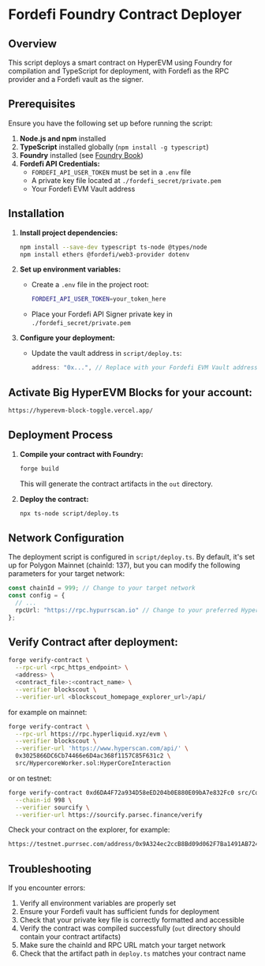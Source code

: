 # Fordefi Foundry Contract Deployer

## Overview
This script deploys a smart contract on HyperEVM using Foundry for compilation and TypeScript for deployment, with Fordefi as the RPC provider and a Fordefi vault as the signer.

## Prerequisites
Ensure you have the following set up before running the script:

1. **Node.js and npm** installed
2. **TypeScript** installed globally (`npm install -g typescript`)
3. **Foundry** installed (see [Foundry Book](https://book.getfoundry.sh/getting-started/installation))
4. **Fordefi API Credentials:**
   - `FORDEFI_API_USER_TOKEN` must be set in a `.env` file
   - A private key file located at `./fordefi_secret/private.pem`
   - Your Fordefi EVM Vault address

## Installation

1. **Install project dependencies:**
   ```sh
   npm install --save-dev typescript ts-node @types/node
   npm install ethers @fordefi/web3-provider dotenv
   ```

2. **Set up environment variables:**
   - Create a `.env` file in the project root:
     ```sh
     FORDEFI_API_USER_TOKEN=your_token_here
     ```
   - Place your Fordefi API Signer private key in `./fordefi_secret/private.pem`

3. **Configure your deployment:**
   - Update the vault address in `script/deploy.ts`:
     ```typescript
     address: "0x...", // Replace with your Fordefi EVM Vault address
     ```

## Activate Big HyperEVM Blocks for your account:

```bash
https://hyperevm-block-toggle.vercel.app/
```

## Deployment Process

1. **Compile your contract with Foundry:**
   ```sh
   forge build
   ```
   This will generate the contract artifacts in the `out` directory.

2. **Deploy the contract:**
   ```sh
   npx ts-node script/deploy.ts
   ```

## Network Configuration

The deployment script is configured in `script/deploy.ts`. By default, it's set up for Polygon Mainnet (chainId: 137), but you can modify the following parameters for your target network:

```typescript
const chainId = 999; // Change to your target network
const config = {
  // ...
  rpcUrl: "https://rpc.hypurrscan.io" // Change to your preferred HyperEVM fallback RPC
};
```
## Verify Contract after deployment:

```bash
forge verify-contract \
  --rpc-url <rpc_https_endpoint> \
  <address> \
  <contract_file>:<contract_name> \
  --verifier blockscout \
  --verifier-url <blockscout_homepage_explorer_url>/api/
```
for example on mainnet:
```bash
forge verify-contract \
  --rpc-url https://rpc.hyperliquid.xyz/evm \
  --verifier blockscout \
  --verifier-url 'https://www.hyperscan.com/api/' \
  0x3025866DC6Cb74466e6D4ac368f1157C85F631c2 \
  src/HypercoreWorker.sol:HyperCoreInteraction
```
or on testnet:
```bash
forge verify-contract 0xd6DA4F72a934D58eED204b0E880E09bA7e832Fc0 src/CoreWriterCaller.sol:CoreWriterCaller \
  --chain-id 998 \
  --verifier sourcify \
  --verifier-url https://sourcify.parsec.finance/verify
```

Check your contract on the explorer, for example:

```bash
https://testnet.purrsec.com/address/0x9A324ec2ccB8Bd09d062F7Ba1491AB7246dB9565/contract
```

## Troubleshooting

If you encounter errors:
1. Verify all environment variables are properly set
2. Ensure your Fordefi vault has sufficient funds for deployment
3. Check that your private key file is correctly formatted and accessible
4. Verify the contract was compiled successfully (`out` directory should contain your contract artifacts)
5. Make sure the chainId and RPC URL match your target network
6. Check that the artifact path in `deploy.ts` matches your contract name